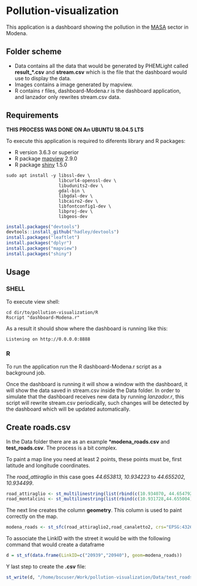 
# Pollution-visualization

This application is a dashboard showing the pollution in the [MASA](https://www.automotivesmartarea.it/?lang=en) sector in Modena.

## Folder scheme

* Data contains all the data that would be generated by PHEMLight called **result_*.csv** and **stream.csv** which is the file that the dashboard would use to display the data.
* Images contains a image generated by mapview.
* R contains r files, dashboard-Modena.r is the dashboard application, and lanzador only rewrites stream.csv data. 

## Requirements


**THIS PROCESS WAS DONE ON An UBUNTU 18.04.5 LTS**

To execute this application is required to diferents library and R packages:
* R version 3.6.3 or superior
* R package [mapview](https://r-spatial.github.io/mapview/) 2.9.0
* R package [shiny](https://shiny.rstudio.com/) 1.5.0

```console
sudo apt install -y libssl-dev \
                    libcurl4-openssl-dev \
                    libudunits2-dev \
                    gdal-bin \
                    libgdal-dev \
                    libcairo2-dev \
                    libfontconfig1-dev \
                    libproj-dev \
                    libgeos-dev
```

```R
install.packages("devtools")
devtools::install_github("hadley/devtools")
install.packages("leaftlet")
install.packages("dplyr")
install.packages("mapview")
install.packages("shiny")
```



## Usage

### SHELL
To execute view shell:

```shell 
cd dir/to/pollution-visualization/R
Rscript "dashboard-Modena.r"
```
 
 
As a result it should show where the dashboard is running like this:

```shell 
Listening on http://0.0.0.0:8888
```

### R
To run the application run the R dashboard-Modena.r script as a background job.

Once the dashboard is running it will show a window with the dashboard, it will show the data saved in stream.csv inside the Data folder.
In order to simulate that the dashboard receives new data by running *lanzador.r*, this script will rewrite stream.csv periodically, such changes will be detected by the dashboard which will be updated automatically.

## Create roads.csv

In the Data folder there are as an example ***modena_roads.csv** and **test_roads.csv**. The process is a bit complex.

To paint a map line you need at least 2 points, these points must be, first latitude and longitude coordinates.

The *road_attiraglio* in this case goes *44.653813, 10.934223* to *44.655202, 10.934499*.

```R
road_attiraglio <- st_multilinestring(list(rbind(c(10.934070, 44.654792),c(10.934499, 44.655202))))
road_montalcini <- st_multilinestring(list(rbind(c(10.931728,44.655004),c(10.934223,44.653813))))
```

The next line creates the column **geometry**. This column is used to paint correctly on the map.

```R
modena_roads <- st_sfc(road_attiraglio2,road_canaletto2, crs="EPSG:4326")
```

To associate the LinkID with the street it would be with the following command that would create a dataframe

```R
d = st_sf(data.frame(LinkID=c("20939","20940"), geom=modena_roads))
```

Y last step to create the **.csv** file:

```R
st_write(d, "/home/bscuser/Work/pollution-visualization/Data/test_roads2.csv", driver = "CSV", layer_options = "GEOMETRY=AS_WKT")
```
